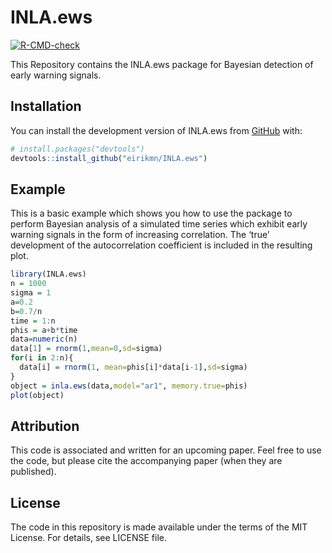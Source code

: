 
<!-- README.md is generated from README.Rmd. Please edit that file -->

# INLA.ews

<!-- badges: start -->

[![R-CMD-check](https://github.com/eirikmn/INLA.ews/workflows/R-CMD-check/badge.svg)](https://github.com/eirikmn/INLA.ews/actions)
<!-- badges: end -->

This Repository contains the INLA.ews package for Bayesian detection of
early warning signals.

## Installation

You can install the development version of INLA.ews from
[GitHub](https://github.com/) with:

``` r
# install.packages("devtools")
devtools::install_github("eirikmn/INLA.ews")
```

## Example

This is a basic example which shows you how to use the package to
perform Bayesian analysis of a simulated time series which exhibit early
warning signals in the form of increasing correlation. The ‘true’
development of the autocorrelation coefficient is included in the
resulting plot.

``` r
library(INLA.ews)
n = 1000
sigma = 1
a=0.2
b=0.7/n
time = 1:n
phis = a+b*time
data=numeric(n)
data[1] = rnorm(1,mean=0,sd=sigma)
for(i in 2:n){
  data[i] = rnorm(1, mean=phis[i]*data[i-1],sd=sigma)
}
object = inla.ews(data,model="ar1", memory.true=phis)
plot(object)
```

## Attribution

This code is associated and written for an upcoming paper. Feel free to
use the code, but please cite the accompanying paper (when they are
published).

## License

The code in this repository is made available under the terms of the MIT
License. For details, see LICENSE file.
